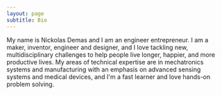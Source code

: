 ```yaml
---
layout: page
subtitle: Bio
---
```


My name is Nickolas Demas and I am an engineer entrepreneur. I am a maker, inventor, engineer and designer, and I love tackling new, multidisciplinary challenges to help people live longer, happier, and more productive lives. My areas of technical expertise are in mechatronics systems and manufacturing with an emphasis on advanced sensing systems and medical devices, and I'm a fast learner and love hands-on problem solving.
